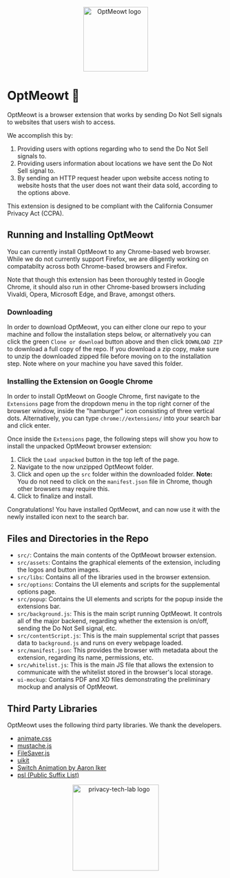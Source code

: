 <p align="center">
  <img src="https://github.com/privacy-tech-lab/optmeowt-browser-extension/blob/issue-19/src/assets/cat-w-text/optmeow-logo-circle.png" width="150px" height="150px" title="OptMeowt logo">
<p>

# OptMeowt :paw_prints:

OptMeowt is a browser extension that works by sending Do Not Sell signals to websites that users wish to access. 

We accomplish this by:
1) Providing users with options regarding who to send the Do Not Sell signals to. 
2) Providing users information about locations we have sent the Do Not Sell signal to. 
3) By sending an HTTP request header upon website access noting to website hosts that the user does not want their data sold, according to the options above.

This extension is designed to be compliant with the California Consumer Privacy Act (CCPA). 

## Running and Installing OptMeowt

You can currently install OptMeowt to any Chrome-based web browser. While we do not currently support Firefox, we are diligently working on compatabilty across both Chrome-based browsers and Firefox. 

Note that though this extension has been thoroughly tested in Google Chrome, it should also run in other Chrome-based browsers including Vivaldi, Opera, Microsoft Edge, and Brave, amongst others. 

### Downloading

In order to download OptMeowt, you can either clone our repo to your machine and follow the installation steps below, or alternatively you can click the green `Clone or download` button above and then click `DOWNLOAD ZIP` to download a full copy of the repo. If you download a zip copy, make sure to unzip the downloaded zipped file before moving on to the installation step. Note where on your machine you have saved this folder. 

### Installing the Extension on Google Chrome

In order to install OptMeowt on Google Chrome, first navigate to the `Extensions` page from the dropdown menu in the top right corner of the browser window, inside the "hamburger" icon consisting of three vertical dots. Alternatively, you can type `chrome://extensions/` into your search bar and click enter. 

Once inside the `Extensions` page, the following steps will show you how to install the unpacked OptMeowt browser extension:
1) Click the `Load unpacked` button in the top left of the page.
2) Navigate to the now unzipped OptMeowt folder. 
3) Click and open up the `src` folder within the downloaded folder.
**Note:** You do not need to click on the `manifest.json` file in Chrome, though other browsers may require this. 
4) Click to finalize and install.

Congratulations! You have installed OptMeowt, and can now use it with the newly installed icon next to the search bar. 

## Files and Directories in the Repo

- `src/`: Contains the main contents of the OptMeowt browser extension. 
- `src/assets`: Contains the graphical elements of the extension, including the logos and button images. 
- `src/libs`: Contains all of the libraries used in the browser extension. 
- `src/options`: Contains the UI elements and scripts for the supplemental options page. 
- `src/popup`: Contains the UI elements and scripts for the popup inside the extensions bar. 
- `src/background.js`: This is the main script running OptMeowt. It controls all of the major backend, regarding whether the extension is on/off, sending the Do Not Sell signal, etc. 
- `src/contentScript.js`: This is the main supplemental script that passes data to `background.js` and runs on every webpage loaded.
- `src/manifest.json`: This provides the browser with metadata about the extension, regarding its name, permissions, etc. 
- `src/whitelist.js`: This is the main JS file that allows the extension to communicate with the whitelist stored in the browser's local storage. 
- `ui-mockup`: Contains PDF and XD files demonstrating the preliminary mockup and analysis of OptMeowt.

## Third Party Libraries

OptMeowt uses the following third party libraries. We thank the developers.
- [animate.css](https://github.com/animate-css/animate.css)
- [mustache.js](https://github.com/janl/mustache.js)
- [FileSaver.js](https://github.com/eligrey/FileSaver.js)
- [uikit](https://github.com/uikit/uikit)
- [Switch Animation by Aaron Iker](https://codepen.io/aaroniker/pen/oaQdQZ)
- [psl (Public Suffix List)](https://github.com/lupomontero/psl)

<p align="center">
  <img src="https://github.com/privacy-tech-lab/privacy-tech-lab.github.io/blob/master/images/plt_logo.png" width="200px" height="200px" title="privacy-tech-lab logo">
<p>
